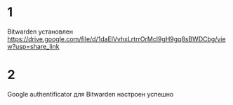# 1

Bitwarden установлен
https://drive.google.com/file/d/1daElVvhxLrtrrOrMcl9gH9gq8sBWDCbg/view?usp=share_link

# 2

Google authentificator для Bitwarden настроен успешно

